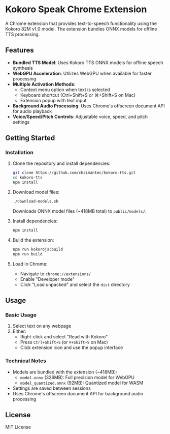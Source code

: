 # Kokoro Speak Chrome Extension

A Chrome extension that provides text-to-speech functionality using the Kokoro 82M v1.0 model. The extension bundles ONNX models for offline TTS processing.

## Features

- **Bundled TTS Model**: Uses Kokoro TTS ONNX models for offline speech synthesis
- **WebGPU Acceleration**: Utilizes WebGPU when available for faster processing
- **Multiple Activation Methods**:
  - Context menu option when text is selected
  - Keyboard shortcut (Ctrl+Shift+S or ⌘+Shift+S on Mac)
  - Extension popup with text input
- **Background Audio Processing**: Uses Chrome's offscreen document API for audio playback
- **Voice/Speed/Pitch Controls**: Adjustable voice, speed, and pitch settings

## Getting Started

### Installation

1. Clone the repository and install dependencies:
   ```bash
   git clone https://github.com/chaimantec/kokoro-tts.git
   cd kokoro-tts
   npm install
   ```

2. Download model files:
   ```bash
   ./download-models.sh
   ```
   Downloads ONNX model files (~418MB total) to `public/models/`.

3. Install dependencies:
   ```bash
   npm install
   ```

4. Build the extension:
   ```bash
   npm run kokorojs:build
   npm run build
   ```

5. Load in Chrome:
   - Navigate to `chrome://extensions/`
   - Enable "Developer mode"
   - Click "Load unpacked" and select the `dist` directory

## Usage

### Basic Usage

1. Select text on any webpage
2. Either:
   - Right-click and select "Read with Kokoro"
   - Press `Ctrl+Shift+S` (or `⌘+Shift+S` on Mac)
   - Click extension icon and use the popup interface

### Technical Notes

- Models are bundled with the extension (~418MB):
  - `model.onnx` (326MB): Full precision model for WebGPU
  - `model_quantized.onnx` (92MB): Quantized model for WASM
- Settings are saved between sessions
- Uses Chrome's offscreen document API for background audio processing

## License

MIT License
